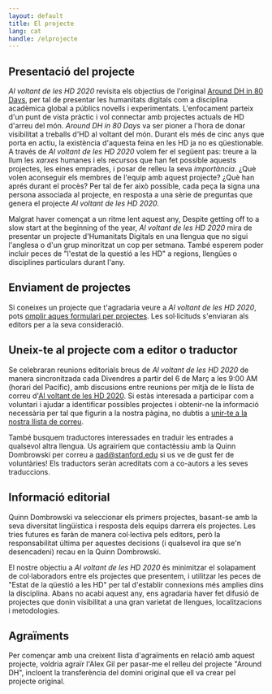 ```yaml
---
layout: default
title: El projecte
lang: cat
handle: /elprojecte
---
```


## Presentació del projecte
*Al voltant de les HD 2020* revisita els objectius de l'original <a href="https://github.com/elotroalex/arounddh">Around DH in 80 Days</a>, per tal de presentar les humanitats digitals com a disciplina acadèmica global a públics novells i experimentats. L'enfocament parteix d'un punt de vista pràctic i vol connectar amb projectes actuals de HD d'arreu del món. *Around DH in 80 Days* va ser pioner a l'hora de donar visibilitat a treballs d'HD al voltant del món. Durant els més de cinc anys que porta en actiu, la existència d'aquesta feina en les HD ja no es qüestionable. A través de <em>Al voltant de les HD 2020</em> volem fer el següent pas: treure a la llum les <em>xarxes</em> humanes i els recursos que han fet possible aquests projectes, les eines emprades, i posar de relleu la seva <em>importància</em>. ¿Què volen aconseguir els membres de l'equip amb aquest projecte? ¿Què han aprés durant el procès? Per tal de fer això possible, cada peça la signa una persona associada al projecte, en resposta a una sèrie de preguntas que genera el projecte *Al voltant de les HD 2020*.

Malgrat haver començat a un ritme lent aquest any, Despite getting off to a slow start at the beginning of the year, *Al voltant de les HD 2020* mira de presentar un projecte d'Humanitats Digitals en una llengua que no sigui l'anglesa o d'un grup minoritzat un cop per setmana. També esperem poder incluir peces de "l'estat de la questió a les HD" a regions, llengües o disciplines particulars durant l'any.

## Enviament de projectes
Si coneixes un projecte que t'agradaria veure a *Al voltant de les HD 2020*, pots [omplir aques formulari per projectes](https://forms.gle/b6EeaCph2bBWREEx8). Les sol·licituds s'enviaran als editors per a la seva consideració.

## Uneix-te al projecte com a editor o traductor
Se celebraran reunions editorials breus de *Al voltant de les HD 2020* de manera sincronitzada cada Divendres a partir del 6 de Març a les 9:00 AM (horari del Pacífic), amb discusions entre reunions per mitjà de le llista de correu d'[Al voltant de les HD 2020](https://mailman.stanford.edu/mailman/listinfo/around-dh-2020). Si estàs interesada a participar com a voluntari i ajudar a identificar possibles projectes i obtenir-ne la informació necessària per tal que figurin a la nostra pàgina, no dubtis a [unir-te a la nostra llista de correu](https://mailman.stanford.edu/mailman/listinfo/around-dh-2020).

També busquem traductores interessades en traduir les entrades a qualsevol altra llengua. Us agrairíem que contactèssiu amb la  Quinn Dombrowski per correu a qad@stanford.edu si us ve de gust fer de voluntàries! Els traductors seràn acreditats com a co-autors a les seves traduccions.


## Informació editorial
Quinn Dombrowski va seleccionar els primers projectes, basant-se amb la seva diversitat lingüística i resposta dels equips darrera els projectes. Les tries futures es faràn de manera col·lectiva pels editors, però la responsabilitat última per aquestes decisions (i qualsevol ira que se'n desencadeni) recau en la Quinn Dombrowski. 

El nostre objectiu a *Al voltant de les HD 2020* és minimitzar el solapament de col·laboradors entre els projectes que presentem, i utilitzar les peces de "Estat de la qüestió a les HD" per tal d'establir connexions més amplies dins la disciplina. Abans no acabi aquest any, ens agradaria haver fet difusió de projectes que donin visibilitat a una gran varietat de llengues, localitzacions i metodologies.

## Agraïments
Per començar amb una creixent llista d'agraïments en relació amb aquest projecte, voldria agraïr l'Alex Gil per pasar-me el relleu del projecte "Around DH", incloent la transferència del domini original que ell va crear pel projecte original.
